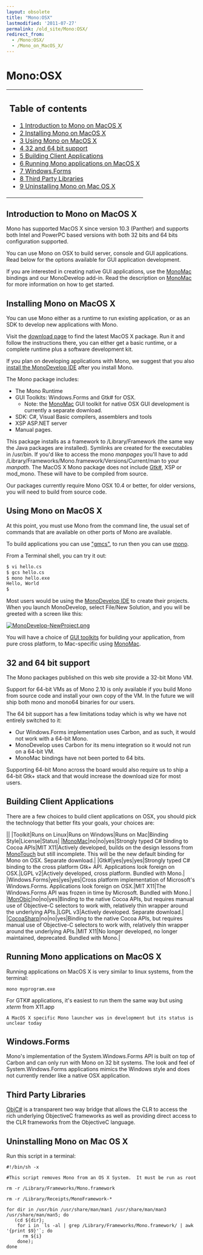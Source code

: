 ```yaml
---
layout: obsolete
title: "Mono:OSX"
lastmodified: '2011-07-27'
permalink: /old_site/Mono:OSX/
redirect_from:
  - /Mono:OSX/
  - /Mono_on_MacOS_X/
---
```


Mono:OSX
========

<table>
<col width="100%" />
<tbody>
<tr class="odd">
<td align="left"><h2>Table of contents</h2>
<ul>
<li><a href="#introduction-to-mono-on-macos-x">1 Introduction to Mono on MacOS X</a></li>
<li><a href="#installing-mono-on-macos-x">2 Installing Mono on MacOS X</a></li>
<li><a href="#using-mono-on-macos-x">3 Using Mono on MacOS X</a></li>
<li><a href="#32-and-64-bit-support">4 32 and 64 bit support</a></li>
<li><a href="#building-client-applications">5 Building Client Applications</a></li>
<li><a href="#running-mono-applications-on-macos-x">6 Running Mono applications on MacOS X</a></li>
<li><a href="#windowsforms">7 Windows.Forms</a></li>
<li><a href="#third-party-libraries">8 Third Party Libraries</a></li>
<li><a href="#uninstalling-mono-on-mac-os-x">9 Uninstalling Mono on Mac OS X</a></li>
</ul></td>
</tr>
</tbody>
</table>

Introduction to Mono on MacOS X
-------------------------------

Mono has supported MacOS X since version 10.3 (Panther) and supports both Intel and PowerPC based versions with both 32 bits and 64 bits configuration supported.

You can use Mono on OSX to build server, console and GUI applications. Read below for the options available for GUI application development.

If you are interested in creating native GUI applications, use the [MonoMac]({{site.github.url}}/old_site/MonoMac "MonoMac") bindings and our MonoDevelop add-in. Read the description on [MonoMac]({{site.github.url}}/old_site/MonoMac "MonoMac") for more information on how to get started.

Installing Mono on MacOS X
--------------------------

You can use Mono either as a runtime to run existing application, or as an SDK to develop new applications with Mono.

Visit the [download page]({{site.github.url}}/old_site/Downloads "Downloads") to find the latest MacOS X package. Run it and follow the instructions there, you can either get a basic runtime, or a complete runtime plus a software development kit.

If you plan on developing applications with Mono, we suggest that you also [install the MonoDevelop IDE](http://monodevelop.com/download) after you install Mono.

The Mono package includes:

-   The Mono Runtime
-   GUI Toolkits: Windows.Forms and Gtk\# for OSX.
    -   Note: the [MonoMac]({{site.github.url}}/old_site/MonoMac "MonoMac") GUI toolkit for native OSX GUI development is currently a separate download.
-   SDK: C\#, Visual Basic compilers, assemblers and tools
-   XSP ASP.NET server
-   Manual pages.

This package installs as a framework to /Library/Framework (the same way the Java packages are installed). Symlinks are created for the executables in /usr/bin. If you'd like to access the mono *manpages* you'll have to add /Library/Frameworks/Mono.framework/Versions/Current/man to your *manpath*. The MacOS X Mono package does not include [Gtk\#]({{site.github.url}}/GtkSharp), XSP or mod\_mono. These will have to be compiled from source.

Our packages currently require Mono OSX 10.4 or better, for older versions, you will need to build from source code.

Using Mono on MacOS X
---------------------

At this point, you must use Mono from the command line, the usual set of commands that are available on other ports of Mono are available.

To build applications you can use ["gmcs"](/index.php?title=CSharpCompiler&action=edit&redlink=1 "CSharpCompiler (page does not exist)"), to run then you can use [mono](/index.php?title=Runtime&action=edit&redlink=1 "Runtime (page does not exist)").

From a Terminal shell, you can try it out:

``` bash
$ vi hello.cs 
$ gcs hello.cs
$ mono hello.exe
Hello, World
$
```

Most users would be using the [MonoDevelop IDE](http://monodevelop.com) to create their projects. When you launch MonoDevelop, select File/New Solution, and you will be greeted with a screen like this:

[![MonoDevelop-NewProject.png]({{site.github.url}}/old_site/images/f/f3/MonoDevelop-NewProject.png)]({{site.github.url}}/old_site/images/f/f3/MonoDevelop-NewProject.png)

You will have a choice of [GUI toolkits]({{site.github.url}}/old_site/Gui_Toolkits "Gui Toolkits") for building your application, from pure cross platform, to Mac-specific using [MonoMac]({{site.github.url}}/old_site/MonoMac "MonoMac").

32 and 64 bit support
---------------------

The Mono packages published on this web site provide a 32-bit Mono VM.

Support for 64-bit VMs as of Mono 2.10 is only available if you build Mono from source code and install your own copy of the VM. In the future we will ship both mono and mono64 binaries for our users.

The 64 bit support has a few limitations today which is why we have not entirely switched to it:

-   Our Windows.Forms implementation uses Carbon, and as such, it would not work with a 64-bit Mono.
-   MonoDevelop uses Carbon for its menu integration so it would not run on a 64-bit VM.
-   MonoMac bindings have not been ported to 64 bits.

Supporting 64-bit Mono across the board would also require us to ship a 64-bit Gtk+ stack and that would increase the download size for most users.

Building Client Applications
----------------------------

There are a few choices to build client applications on OSX, you should pick the technology that better fits your goals, your choices are:

||
|Toolkit|Runs on Linux|Runs on Windows|Runs on Mac|Binding Style|License|Status|
|[MonoMac]({{site.github.url}}/old_site/MonoMac "MonoMac")|no|no|yes|Strongly typed C\# binding to Cocoa APIs|MIT X11|Actively developed, builds on the design lessons from [MonoTouch](http://monotouch.net) but still incomplete. This will be the new default binding for Mono on OSX. Separate download.|
|Gtk\#|yes|yes|yes|Strongly typed C\# binding to the cross platform Gtk+ API. Applications look foreign on OSX.|LGPL v2|Actively developed, cross platform. Bundled with Mono.|
|Windows.Forms|yes|yes|yes|Cross platform implementation of Microsoft's Windows.Forms. Applications look foreign on OSX.|MIT X11|The Windows.Forms API was frozen in time by Microsoft. Bundled with Mono.|
|[MonObjc](http://www.monobjc.net)|no|no|yes|Binding to the native Cocoa APIs, but requires manual use of Objective-C selectors to work with, relatively thin wrapper around the underlying APIs.|LGPL v3|Actively developed. Separate download.|
|[CocoaSharp]({{site.github.url}}/old_site/MonoMac)|no|no|yes|Binding to the native Cocoa APIs, but requires manual use of Objective-C selectors to work with, relatively thin wrapper around the underlying APIs.|MIT X11|No longer developed, no longer maintained, deprecated. Bundled with Mono.|

Running Mono applications on MacOS X
------------------------------------

Running applications on MacOS X is very similar to linux systems, from the terminal:

    mono myprogram.exe

For GTK\# applications, it's easiest to run them the same way but using *xterm* from X11.app

    A MacOS X specific Mono launcher was in development but its status is unclear today

Windows.Forms
-------------

Mono's implementation of the System.Windows.Forms API is built on top of Carbon and can only run with Mono on 32 bit systems. The look and feel of System.Windows.Forms applications mimics the Windows style and does not currently render like a native OSX application.

Third Party Libraries
---------------------

[ObjC\#]({{site.github.url}}/old_site/ObjCSharp "ObjCSharp") is a transparent two way bridge that allows the CLR to access the rich underlying ObjectiveC frameworks as well as providing direct access to the CLR frameworks from the ObjectiveC language.

Uninstalling Mono on Mac OS X
-----------------------------

Run this script in a terminal:

    #!/bin/sh -x

    #This script removes Mono from an OS X System.  It must be run as root

    rm -r /Library/Frameworks/Mono.framework

    rm -r /Library/Receipts/MonoFramework-*

    for dir in /usr/bin /usr/share/man/man1 /usr/share/man/man3 /usr/share/man/man5; do
       (cd ${dir};
        for i in `ls -al | grep /Library/Frameworks/Mono.framework/ | awk '{print $9}'`; do
          rm ${i}
        done);
    done

